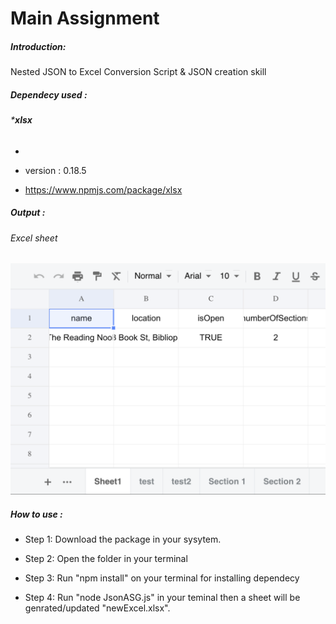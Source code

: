 # Main Assignment

##### **Introduction:**

Nested JSON to Excel Conversion Script & JSON creation skill

##### **Dependecy used :**

###### ***xlsx**

*

* version : 0.18.5
*  https://www.npmjs.com/package/xlsx

##### Output :

###### Excel sheet

![1703762682280](image/readme/1703762682280.png)

##### How to use :

* Step 1: Download the package in your sysytem.

* Step 2: Open the folder in your terminal
* Step 3: Run "npm install" on your terminal for installing dependecy
* Step 4: Run "node JsonASG.js" in your teminal then a sheet will be genrated/updated "newExcel.xlsx".
